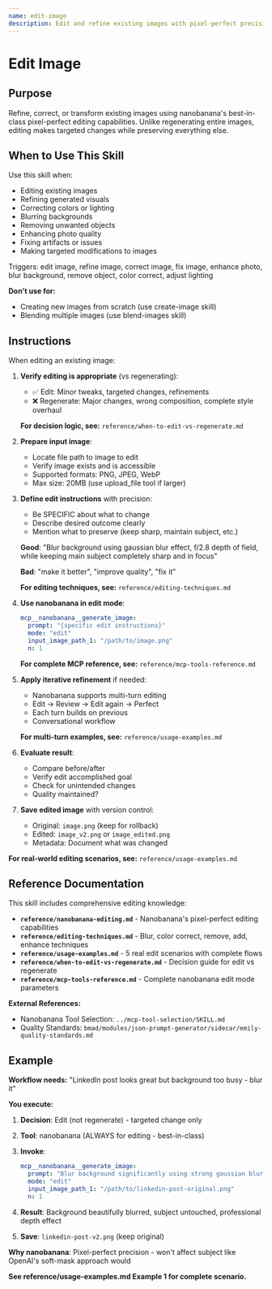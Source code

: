 ```yaml
---
name: edit-image
description: Edit and refine existing images with pixel-perfect precision using nanobanana. Use when editing images, refining visuals, correcting colors, blurring backgrounds, removing objects, enhancing photos, fixing images, adjusting lighting, or making targeted changes to existing pictures without full regeneration.
---
```


# Edit Image

## Purpose

Refine, correct, or transform existing images using nanobanana's best-in-class pixel-perfect editing capabilities. Unlike regenerating entire images, editing makes targeted changes while preserving everything else.

## When to Use This Skill

Use this skill when:
- Editing existing images
- Refining generated visuals
- Correcting colors or lighting
- Blurring backgrounds
- Removing unwanted objects
- Enhancing photo quality
- Fixing artifacts or issues
- Making targeted modifications to images

Triggers: edit image, refine image, correct image, fix image, enhance photo, blur background, remove object, color correct, adjust lighting

**Don't use for:**
- Creating new images from scratch (use create-image skill)
- Blending multiple images (use blend-images skill)

## Instructions

When editing an existing image:

1. **Verify editing is appropriate** (vs regenerating):
   - ✅ Edit: Minor tweaks, targeted changes, refinements
   - ❌ Regenerate: Major changes, wrong composition, complete style overhaul

   **For decision logic, see:** `reference/when-to-edit-vs-regenerate.md`

2. **Prepare input image**:
   - Locate file path to image to edit
   - Verify image exists and is accessible
   - Supported formats: PNG, JPEG, WebP
   - Max size: 20MB (use upload_file tool if larger)

3. **Define edit instructions** with precision:
   - Be SPECIFIC about what to change
   - Describe desired outcome clearly
   - Mention what to preserve (keep sharp, maintain subject, etc.)

   **Good**: "Blur background using gaussian blur effect, f/2.8 depth of field, while keeping main subject completely sharp and in focus"

   **Bad**: "make it better", "improve quality", "fix it"

   **For editing techniques, see:** `reference/editing-techniques.md`

4. **Use nanobanana in edit mode**:
   ```yaml
   mcp__nanobanana__generate_image:
     prompt: "{specific edit instructions}"
     mode: "edit"
     input_image_path_1: "/path/to/image.png"
     n: 1
   ```

   **For complete MCP reference, see:** `reference/mcp-tools-reference.md`

5. **Apply iterative refinement** if needed:
   - Nanobanana supports multi-turn editing
   - Edit → Review → Edit again → Perfect
   - Each turn builds on previous
   - Conversational workflow

   **For multi-turn examples, see:** `reference/usage-examples.md`

6. **Evaluate result**:
   - Compare before/after
   - Verify edit accomplished goal
   - Check for unintended changes
   - Quality maintained?

7. **Save edited image** with version control:
   - Original: `image.png` (keep for rollback)
   - Edited: `image_v2.png` or `image_edited.png`
   - Metadata: Document what was changed

**For real-world editing scenarios, see:** `reference/usage-examples.md`

## Reference Documentation

This skill includes comprehensive editing knowledge:

- **`reference/nanobanana-editing.md`** - Nanobanana's pixel-perfect editing capabilities
- **`reference/editing-techniques.md`** - Blur, color correct, remove, add, enhance techniques
- **`reference/usage-examples.md`** - 5 real edit scenarios with complete flows
- **`reference/when-to-edit-vs-regenerate.md`** - Decision guide for edit vs regenerate
- **`reference/mcp-tools-reference.md`** - Complete nanobanana edit mode parameters

**External References:**
- Nanobanana Tool Selection: `../mcp-tool-selection/SKILL.md`
- Quality Standards: `bmad/modules/json-prompt-generator/sidecar/emily-quality-standards.md`

## Example

**Workflow needs:** "LinkedIn post looks great but background too busy - blur it"

**You execute:**

1. **Decision**: Edit (not regenerate) - targeted change only

2. **Tool**: nanobanana (ALWAYS for editing - best-in-class)

3. **Invoke**:
   ```yaml
   mcp__nanobanana__generate_image:
     prompt: "Blur background significantly using strong gaussian blur effect, equivalent to f/1.4 depth of field, while keeping the main subject completely sharp and in perfect focus. Create strong separation between subject and background."
     mode: "edit"
     input_image_path_1: "/path/to/linkedin-post-original.png"
     n: 1
   ```

4. **Result**: Background beautifully blurred, subject untouched, professional depth effect

5. **Save**: `linkedin-post-v2.png` (keep original)

**Why nanobanana**: Pixel-perfect precision - won't affect subject like OpenAI's soft-mask approach would

**See reference/usage-examples.md Example 1 for complete scenario.**
